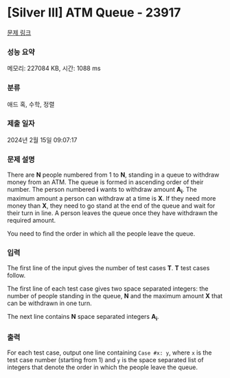 # [Silver III] ATM Queue - 23917 

[문제 링크](https://www.acmicpc.net/problem/23917) 

### 성능 요약

메모리: 227084 KB, 시간: 1088 ms

### 분류

애드 혹, 수학, 정렬

### 제출 일자

2024년 2월 15일 09:07:17

### 문제 설명

<p>There are <b>N</b> people numbered from 1 to <b>N</b>, standing in a queue to withdraw money from an ATM. The queue is formed in ascending order of their number. The person numbered <b>i</b> wants to withdraw amount <b>A<sub>i</sub></b>. The maximum amount a person can withdraw at a time is <b>X</b>. If they need more money than <b>X</b>, they need to go stand at the end of the queue and wait for their turn in line. A person leaves the queue once they have withdrawn the required amount.</p>

<p>You need to find the order in which all the people leave the queue.</p>

### 입력 

 <p>The first line of the input gives the number of test cases <b>T</b>. <b>T</b> test cases follow.</p>

<p>The first line of each test case gives two space separated integers: the number of people standing in the queue, <b>N</b> and the maximum amount <b>X</b> that can be withdrawn in one turn.</p>

<p>The next line contains <b>N</b> space separated integers <b>A<sub>i</sub></b>.</p>

### 출력 

 <p>For each test case, output one line containing <code>Case #x: y</code>, where <code>x</code> is the test case number (starting from 1) and <code>y</code> is the space separated list of integers that denote the order in which the people leave the queue.</p>

